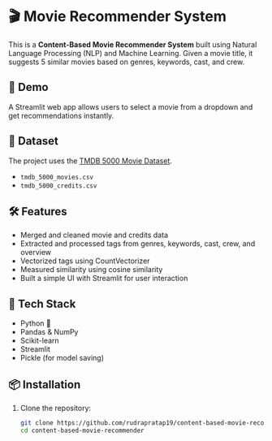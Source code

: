 # 🎬 Movie Recommender System

This is a **Content-Based Movie Recommender System** built using Natural Language Processing (NLP) and Machine Learning. Given a movie title, it suggests 5 similar movies based on genres, keywords, cast, and crew.

## 🚀 Demo

A Streamlit web app allows users to select a movie from a dropdown and get recommendations instantly.

## 📁 Dataset

The project uses the [TMDB 5000 Movie Dataset](https://www.kaggle.com/datasets/tmdb/tmdb-movie-metadata).

- `tmdb_5000_movies.csv`
- `tmdb_5000_credits.csv`

## 🛠️ Features

- Merged and cleaned movie and credits data
- Extracted and processed tags from genres, keywords, cast, crew, and overview
- Vectorized tags using CountVectorizer
- Measured similarity using cosine similarity
- Built a simple UI with Streamlit for user interaction

## 🧰 Tech Stack

- Python 🐍
- Pandas & NumPy
- Scikit-learn
- Streamlit
- Pickle (for model saving)

## 📦 Installation

1. Clone the repository:
   ```bash
   git clone https://github.com/rudrapratap19/content-based-movie-recommender.git
   cd content-based-movie-recommender
